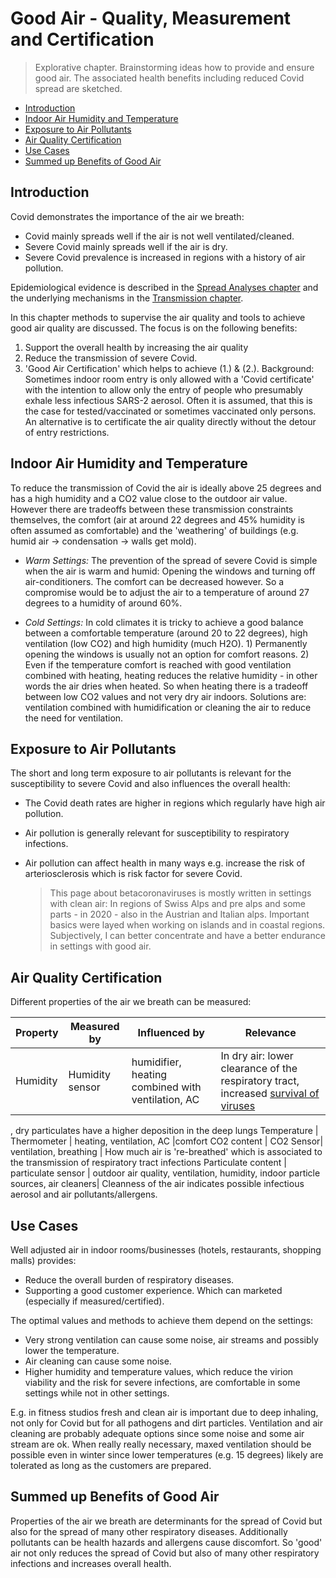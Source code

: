 # Good Air - Quality, Measurement and Certification

> Explorative chapter. Brainstorming ideas how to provide and ensure good air. The associated health benefits including reduced Covid spread are sketched.

* [Introduction](#introduction)
* [Indoor Air Humidity and Temperature](#indoor-air-humidity-and-temperature)
* [Exposure to Air Pollutants](#exposure-to-air-pollutants)
* [Air Quality Certification](#air-quality-certification)
* [Use Cases](#use-cases)
* [Summed up Benefits of Good Air](#summed-up-benefits-of-good-air)


## Introduction

Covid demonstrates the importance of the air we breath: 
* Covid mainly spreads well if the air is not well ventilated/cleaned.
* Severe Covid mainly spreads well if the air is dry.
* Severe Covid prevalence is increased in regions with a history of air pollution.

Epidemiological evidence is described in the [Spread Analyses chapter](../5_epidemiological/spread_analyses.md) and the underlying mechanisms in the [Transmission chapter](../5_epidemiological/transmission.md).

In this chapter methods to supervise the air quality and tools to achieve good air quality are discussed. The focus is on the following benefits:
1. Support the overall health by increasing the air quality
2. Reduce the transmission of severe Covid.
3. 'Good Air Certification' which helps to achieve (1.) & (2.). Background: Sometimes indoor room entry is only allowed with a 'Covid certificate' with the intention to allow only the entry of people who presumably exhale less infectious SARS-2 aerosol. Often it is assumed, that this is the case for tested/vaccinated or sometimes vaccinated only persons. An alternative is to certificate the air quality directly without the detour of entry restrictions. 

## Indoor Air Humidity and Temperature
To reduce the transmission of Covid the air is ideally above 25 degrees and has a high humidity and a CO2 value close to the outdoor air value. However there are tradeoffs between these transmission constraints themselves, the comfort (air at around 22 degrees and 45% humidity is often assumed as comfortable) and the 'weathering' of buildings (e.g. humid air -> condensation -> walls get mold).

* *Warm Settings:* The prevention of the spread of severe Covid is simple when the air is warm and humid: Opening the windows and turning off air-conditioners. The comfort can be decreased however. So a compromise would be to adjust the air to a temperature of around 27 degrees to a humidity of around 60%. 

* *Cold Settings:* In cold climates it is tricky to achieve a good balance between a comfortable temperature (around 20 to 22 degrees), high ventilation (low CO2) and high humidity (much H2O). 1) Permanently opening the windows is usually not an option for comfort reasons. 2) Even if the temperature comfort is reached with good ventilation combined with heating, heating reduces the relative humidity - in other words the air dries when heated. So when heating there is a tradeoff between low CO2 values and not very dry air indoors. Solutions are: ventilation combined with humidification or cleaning the air to reduce the need for ventilation.

## Exposure to Air Pollutants
The short and long term exposure to air pollutants is relevant for the susceptibility to severe Covid and also influences the overall health:
* The Covid death rates are higher in regions which regularly have high air pollution. 
* Air pollution is generally relevant for susceptibility to respiratory infections.
* Air pollution can affect health in many ways e.g. increase the risk of arteriosclerosis which is risk factor for severe Covid.

    > This page about betacoronaviruses is mostly written in settings with clean air: In regions of Swiss Alps and pre alps and some parts - in 2020 - also in the Austrian and Italian alps. Important basics were layed when working on islands and in coastal regions. Subjectively, I can better concentrate and have a better endurance in settings with good air.


## Air Quality Certification
Different properties of the air we breath can be measured:

Property | Measured by | Influenced by |  Relevance
--|--|--|--
Humidity    | Humidity sensor | humidifier, heating combined with ventilation, AC| In dry air: lower clearance of the respiratory tract, increased [survival of viruses](../2_biological/virion_viability.md)
, dry particulates have a higher deposition in the deep lungs
Temperature | Thermometer | heating, ventilation, AC |comfort
CO2 content | CO2 Sensor| ventilation, breathing  | How much air is 're-breathed' which is associated to the transmission of respiratory tract infections
Particulate content | particulate sensor | outdoor air quality, ventilation, humidity, indoor particle sources, air cleaners| Cleanness of the air indicates possible infectious aerosol and air pollutants/allergens.


## Use Cases
Well adjusted air in indoor rooms/businesses (hotels, restaurants, shopping malls) provides:
* Reduce the overall burden of respiratory diseases.
* Supporting a good customer experience. Which can marketed (especially if measured/certified).

The optimal values and methods to achieve them depend on the settings:
* Very strong ventilation can cause some noise, air streams and possibly lower the temperature.
* Air cleaning can cause some noise.
* Higher humidity and temperature values, which reduce the virion viability and the risk for severe infections, are comfortable in some settings while not in other settings.

E.g. in fitness studios fresh and clean air is important due to deep inhaling, not only for Covid but for all pathogens and dirt particles. Ventilation and air cleaning are probably adequate options since some noise and some air stream are ok. When really really necessary, maxed ventilation should be possible even in winter since lower temperatures (e.g. 15 degrees) likely are tolerated as long as the customers are prepared.



## Summed up Benefits of Good Air
Properties of the air we breath are determinants for the spread of Covid but also for the spread of many other respiratory diseases. Additionally pollutants can be health hazards and allergens cause discomfort. So 'good' air not only reduces the spread of Covid but also of many other respiratory infections and increases overall health.







